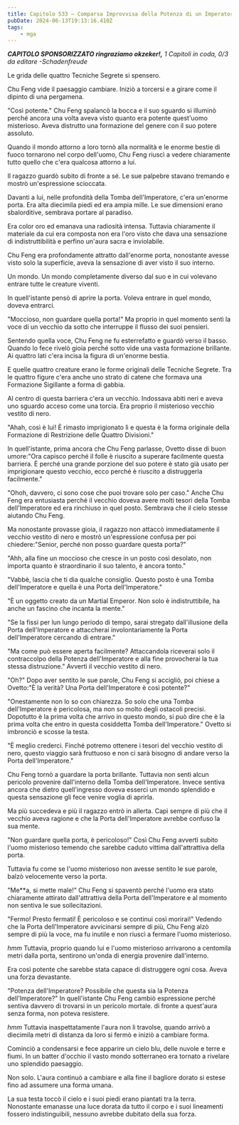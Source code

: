 ```yaml
---
title: Capitolo 533 – Comparsa Improvvisa della Potenza di un Imperatore
pubDate: 2024-06-13T19:13:16.410Z
tags:
    - mga
---
```



<em><strong>CAPITOLO SPONSORIZZATO ringraziamo okzeker!,</strong>
1 Capitoli in coda, 0/3
da editare
-Schadenfreude</em>


Le grida delle quattro Tecniche Segrete si spensero.


Chu Feng vide il paesaggio cambiare. Iniziò a torcersi e a girare come il dipinto di una pergamena.


"Così potente." Chu Feng spalancò la bocca e il suo sguardo si illuminò perché ancora una volta aveva visto quanto era potente quest'uomo misterioso. Aveva distrutto una formazione del genere con il suo potere assoluto.


Quando il mondo attorno a loro tornò alla normalità e le enorme bestie di fuoco tornarono nel corpo dell'uomo, Chu Feng riuscì a vedere chiaramente tutto quello che c'era qualcosa attorno a lui.


Il ragazzo guardò subito di fronte a sé. Le sue palpebre stavano tremando e mostrò un'espressione scioccata.


Davanti a lui, nelle profondità della Tomba dell'Imperatore, c'era un'enorme porta. Era alta diecimila piedi ed era ampia mille. Le sue dimensioni erano sbalorditive, sembrava portare al paradiso.


Era color oro ed emanava una radiosità intensa. Tuttavia chiaramente il materiale da cui era composta non era l'oro visto che dava una sensazione di indistruttibilità e perfino un'aura sacra e inviolabile.


Chu Feng era profondamente attratto dall'enorme porta, nonostante avesse visto solo la superficie, aveva la sensazione di aver visto il suo interno.


Un mondo. Un mondo completamente diverso dal suo e in cui volevano entrare tutte le creature viventi.


In quell'istante pensò di aprire la porta. Voleva entrare in quel mondo, doveva entrarci.


"Moccioso, non guardare quella porta!" Ma proprio in quel momento sentì la voce di un vecchio da sotto che interruppe il flusso dei suoi pensieri.


Sentendo quella voce, Chu Feng ne fu esterrefatto e guardò verso il basso. Quando lo fece rivelò gioia perché sotto vide una vasta formazione brillante. Ai quattro lati c'era incisa la figura di un'enorme bestia.


E quelle quattro creature erano le forme originali delle Tecniche Segrete. Tra le quattro figure c'era anche uno strato di catene che formava una Formazione Sigillante a forma di gabbia.


Al centro di questa barriera c'era un vecchio. Indossava abiti neri e aveva uno sguardo acceso come una torcia. Era proprio il misterioso vecchio vestito di nero.


"Ahah, così è lui! È rimasto imprigionato lì e questa è la forma originale della Formazione di Restrizione delle Quattro Divisioni."


In quell'istante, prima ancora che Chu Feng parlasse, Ovetto disse di buon umore:"Ora capisco perché il folle è riuscito a superare facilmente questa barriera. È perché una grande porzione del suo potere è stato già usato per imprigionare questo vecchio, ecco perché è riuscito a distruggerla facilmente."


"Ohoh, davvero, ci sono cose che puoi trovare solo per caso." Anche Chu Feng era entusiasta perché il vecchio doveva avere molti tesori della Tomba dell'Imperatore ed era rinchiuso in quel posto. Sembrava che il cielo stesse aiutando Chu Feng.


Ma nonostante provasse gioia, il ragazzo non attaccò immediatamente il vecchio vestito di nero e mostrò un'espressione confusa per poi chiedere:"Senior, perché non posso guardare questa porta?"


"Ahh, alla fine un moccioso che cresce in un posto così desolato, non importa quanto è straordinario il suo talento, è ancora tonto."


"Vabbè, lascia che ti dia qualche consiglio. Questo posto è una Tomba dell'Imperatore e quella è una Porta dell'Imperatore."


"È un oggetto creato da un Martial Emperor. Non solo è indistruttibile, ha anche un fascino che incanta la mente."


"Se la fissi per lun lungo periodo di tempo, sarai stregato dall'illusione della Porta dell'Imperatore e attaccherai involontariamente la Porta dell'Imperatore cercando di entrare."


"Ma come può essere aperta facilmente? Attaccandola riceverai solo il contraccolpo della Potenza dell'Imperatore e alla fine provocherai la tua stessa distruzione." Avvertì il vecchio vestito di nero.


"Oh?" Dopo aver sentito le sue parole, Chu Feng si accigliò, poi chiese a Ovetto:"È la verità? Una Porta dell'Imperatore è così potente?"


"Onestamente non lo so con chiarezza. So solo che una Tomba dell'Imperatore è pericolosa, ma non so molto degli ostacoli precisi. Dopotutto è la prima volta che arrivo in questo mondo, si può dire che è la prima volta che entro in questa cosiddetta Tomba dell'Imperatore." Ovetto si imbronciò e scosse la testa.


"È meglio crederci. Finché potremo ottenere i tesori del vecchio vestito di nero, questo viaggio sarà fruttuoso e non ci sarà bisogno di andare verso la Porta dell'Imperatore."


Chu Feng tornò a guardare la porta brillante. Tuttavia non sentì alcun pericolo provenire dall'interno della Tomba dell'Imperatore. Invece sentiva ancora che dietro quell'ingresso doveva esserci un mondo splendido e questa sensazione gli fece venire voglia di aprirla.


Ma più succedeva e più il ragazzo entrò in allerta. Capì sempre di più che il vecchio aveva ragione e che la Porta dell'Imperatore avrebbe confuso la sua mente.


"Non guardare quella porta, è pericoloso!" Così Chu Feng avvertì subito l'uomo misterioso temendo che sarebbe caduto vittima dall'attrattiva della porta.


Tuttavia fu come se l'uomo misterioso non avesse sentito le sue parole, balzò velocemente verso la porta.


"Me**a, si mette male!" Chu Feng si spaventò perché l'uomo era stato chiaramente attirato dall'attrattiva della Porta dell'Imperatore e al momento non sentiva le sue sollecitazioni.


"Fermo! Presto fermati! È pericoloso e se continui così morirai!" Vedendo che la Porta dell'Imperatore avvicinarsi sempre di più, Chu Feng alzò sempre di più la voce, ma fu inutile e non riuscì a fermare l'uomo misterioso.


*hmm* Tuttavia, proprio quando lui e l'uomo misterioso arrivarono a centomila metri dalla porta, sentirono un'onda di energia provenire dall'interno.


Era così potente che sarebbe stata capace di distruggere ogni cosa. Aveva una forza devastante.


"Potenza dell'Imperatore? Possibile che questa sia la Potenza dell'Imperatore?" In quell'istante Chu Feng cambiò espressione perché sentiva davvero di trovarsi in un pericolo mortale. di fronte a quest'aura senza forma, non poteva resistere.


*hmm* Tuttavia inaspettatamente l'aura non li travolse, quando arrivò a diecimila metri di distanza da loro si fermò e iniziò a cambiare forma.


Cominciò a condensarsi e fece apparire un cielo blu, delle nuvole e terre e fiumi. In un batter d'occhio il vasto mondo sotterraneo era tornato a rivelare uno splendido paesaggio.


Non solo. L'aura continuò a cambiare e alla fine il bagliore dorato si estese fino ad assumere una forma umana.


La sua testa toccò il cielo e i suoi piedi erano piantati tra la terra. Nonostante emanasse una luce dorata da tutto il corpo e i suoi lineamenti fossero indistinguibili, nessuno avrebbe dubitato della sua forza.
                                


                                




